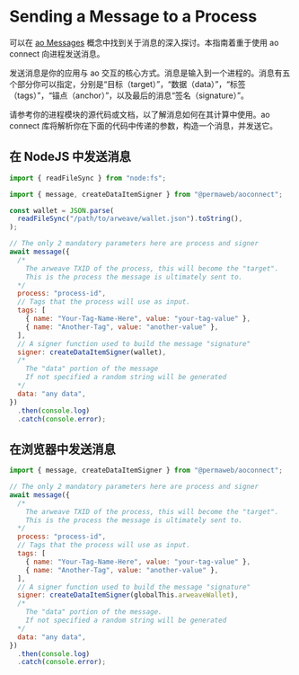 # Sending a Message to a Process

可以在 [ao Messages](../../concepts/messages.md) 概念中找到关于消息的深入探讨。本指南着重于使用 ao connect 向进程发送消息。

发送消息是你的应用与 ao 交互的核心方式。消息是输入到一个进程的。消息有五个部分你可以指定，分别是“目标（target）”，“数据（data）”，“标签（tags）”，“锚点（anchor）”，以及最后的消息“签名（signature）”。

请参考你的进程模块的源代码或文档，以了解消息如何在其计算中使用。ao connect 库将解析你在下面的代码中传递的参数，构造一个消息，并发送它。

## 在 NodeJS 中发送消息

```js
import { readFileSync } from "node:fs";

import { message, createDataItemSigner } from "@permaweb/aoconnect";

const wallet = JSON.parse(
  readFileSync("/path/to/arweave/wallet.json").toString(),
);

// The only 2 mandatory parameters here are process and signer
await message({
  /*
    The arweave TXID of the process, this will become the "target".
    This is the process the message is ultimately sent to.
  */
  process: "process-id",
  // Tags that the process will use as input.
  tags: [
    { name: "Your-Tag-Name-Here", value: "your-tag-value" },
    { name: "Another-Tag", value: "another-value" },
  ],
  // A signer function used to build the message "signature"
  signer: createDataItemSigner(wallet),
  /*
    The "data" portion of the message
    If not specified a random string will be generated
  */
  data: "any data",
})
  .then(console.log)
  .catch(console.error);
```

## 在浏览器中发送消息

```js
import { message, createDataItemSigner } from "@permaweb/aoconnect";

// The only 2 mandatory parameters here are process and signer
await message({
  /*
    The arweave TXID of the process, this will become the "target".
    This is the process the message is ultimately sent to.
  */
  process: "process-id",
  // Tags that the process will use as input.
  tags: [
    { name: "Your-Tag-Name-Here", value: "your-tag-value" },
    { name: "Another-Tag", value: "another-value" },
  ],
  // A signer function used to build the message "signature"
  signer: createDataItemSigner(globalThis.arweaveWallet),
  /*
    The "data" portion of the message.
    If not specified a random string will be generated
  */
  data: "any data",
})
  .then(console.log)
  .catch(console.error);
```
